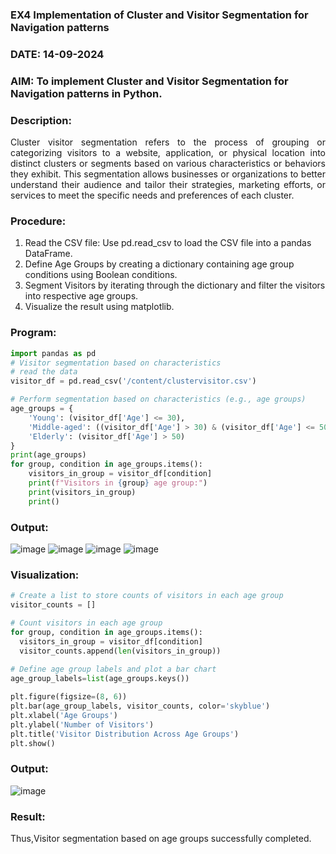 ### EX4 Implementation of Cluster and Visitor Segmentation for Navigation patterns
### DATE: 14-09-2024
### AIM: To implement Cluster and Visitor Segmentation for Navigation patterns in Python.
### Description:
<div align= "justify">Cluster visitor segmentation refers to the process of grouping or categorizing visitors to a website, 
  application, or physical location into distinct clusters or segments based on various characteristics or behaviors they exhibit. 
  This segmentation allows businesses or organizations to better understand their audience and tailor their strategies, marketing efforts, 
  or services to meet the specific needs and preferences of each cluster.</div>
  
### Procedure:
1) Read the CSV file: Use pd.read_csv to load the CSV file into a pandas DataFrame.
2) Define Age Groups by creating a dictionary containing age group conditions using Boolean conditions.
3) Segment Visitors by iterating through the dictionary and filter the visitors into respective age groups.
4) Visualize the result using matplotlib.

### Program:
```python
import pandas as pd
# Visitor segmentation based on characteristics
# read the data
visitor_df = pd.read_csv('/content/clustervisitor.csv')

# Perform segmentation based on characteristics (e.g., age groups)
age_groups = {
    'Young': (visitor_df['Age'] <= 30),
    'Middle-aged': ((visitor_df['Age'] > 30) & (visitor_df['Age'] <= 50)),
    'Elderly': (visitor_df['Age'] > 50)
}
print(age_groups)
for group, condition in age_groups.items():
    visitors_in_group = visitor_df[condition]
    print(f"Visitors in {group} age group:")
    print(visitors_in_group)
    print()
```
### Output:
![image](https://github.com/user-attachments/assets/b18d015c-c3e2-4506-9e7f-92fc749a0099)
![image](https://github.com/user-attachments/assets/8dd07c2f-6f79-42a5-b371-e7dbeffa5a20)
![image](https://github.com/user-attachments/assets/af923113-f6e7-4010-93ea-7361fea5954d)
![image](https://github.com/user-attachments/assets/0e5a1a6e-338f-462f-8f11-176d42df98da)

### Visualization:
```python
# Create a list to store counts of visitors in each age group
visitor_counts = []

# Count visitors in each age group
for group, condition in age_groups.items():
  visitors_in_group = visitor_df[condition]
  visitor_counts.append(len(visitors_in_group))
    
# Define age group labels and plot a bar chart
age_group_labels=list(age_groups.keys())

plt.figure(figsize=(8, 6))
plt.bar(age_group_labels, visitor_counts, color='skyblue')
plt.xlabel('Age Groups')
plt.ylabel('Number of Visitors')
plt.title('Visitor Distribution Across Age Groups')
plt.show()
```
### Output:
![image](https://github.com/user-attachments/assets/302317f1-c7b2-456a-8d55-77a8bca462ca)


### Result:
Thus,Visitor segmentation based on age groups successfully completed.
